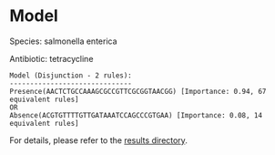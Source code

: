 
# Model

Species: salmonella enterica

Antibiotic: tetracycline

```
Model (Disjunction - 2 rules):
------------------------------
Presence(AACTCTGCCAAAGCGCCGTTCGCGGTAACGG) [Importance: 0.94, 67 equivalent rules]
OR
Absence(ACGTGTTTTGTTGATAAATCCAGCCCGTGAA) [Importance: 0.08, 14 equivalent rules]

```

For details, please refer to the [results directory](../../../../../results/scm_b/salmonella%20enterica/tetracycline/repeat_0/).

